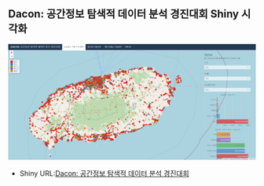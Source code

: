 ## Dacon: 공간정보 탐색적 데이터 분석 경진대회 Shiny 시각화

![main](jeju_dacon_main.PNG)

 - Shiny URL:[Dacon: 공간정보 탐색적 데이터 분석 경진대회](https://shjj08.shinyapps.io/dacon_jeju/?_ga=2.208849360.372725044.1609035054-213101739.1609035054)